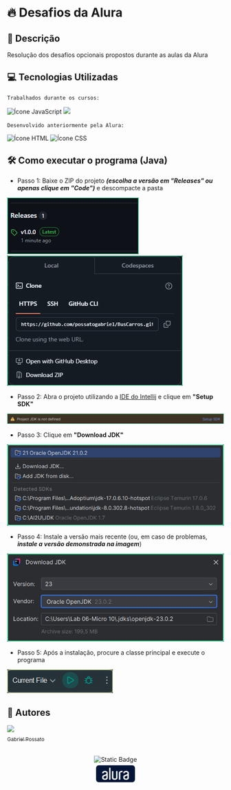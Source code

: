 # 🔥 Desafios da Alura

## 📰 Descrição

Resolução dos desafios opcionais propostos durante as aulas da Alura

## 💻 Tecnologias Utilizadas

`Trabalhados durante os cursos:`

<img src="https://cdn.jsdelivr.net/gh/devicons/devicon@latest/icons/javascript/javascript-original.svg" height = "40" alt = "Ícone JavaScript"/> <img src="https://cdn.jsdelivr.net/gh/devicons/devicon@latest/icons/java/java-plain.svg" height = "40"/> 

`Desenvolvido anteriormente pela Alura:`

<img src="https://cdn.jsdelivr.net/gh/devicons/devicon@latest/icons/html5/html5-original.svg" height = "40" alt = "Ícone HTML"/> <img src="https://cdn.jsdelivr.net/gh/devicons/devicon@latest/icons/css3/css3-original.svg" height = "40" alt = "Ícone CSS"/>

## 🛠️ Como executar o programa (Java)

- Passo 1: Baixe o ZIP do projeto ***(escolha a versão em "Releases" ou apenas clique em "Code")*** e descompacte a pasta
<img src = "img/Passo0_1.jpg">
<img src = "img/Passo0_2.jpg">

- Passo 2: Abra o projeto utilizando a <a href = "https://www.jetbrains.com/pt-br/idea/">IDE do Intellij</a> e clique em **"Setup SDK"**
<img src = "img/Passo1.jpg">

- Passo 3: Clique em **"Download JDK"**
<img src = "img/Passo2.jpg">

- Passo 4: Instale a versão mais recente (ou, em caso de problemas, ***instale a versão demonstrada na imagem***)
<img src = "img/Passo3.jpg">

- Passo 5: Após a instalação, procure a classe principal e execute o programa
<img src = "img/Passo4.jpg">

## 🙋 Autores
[<img loading="lazy" src="https://avatars.githubusercontent.com/u/136634888?v=4" width=80><br> <sub> Gabriel Possato </sub>](https://github.com/possatogabriel)
<br>
<br>
<p align = "center"> <img alt="Static Badge" src="https://img.shields.io/badge/STATUS%20%20%20%20%20%20%20%20%20%20%20%20%20%20%20-em desenvolvimento-blue?style=for-the-badge"> <br/> <img src = "./img/alura1.png" height = "50"></p>
